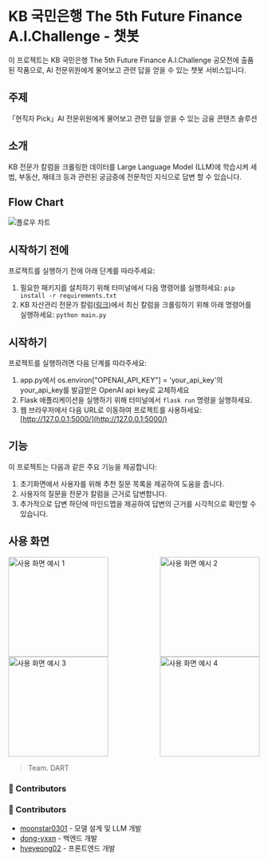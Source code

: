 # KB 국민은행 The 5th Future Finance A.I.Challenge - 챗봇

이 프로젝트는 KB 국민은행 The 5th Future Finance A.I.Challenge 공모전에 출품된 작품으로, AI 전문위원에게 물어보고 관련 답을 얻을 수 있는 챗봇 서비스입니다.

## 주제

「현직자 Pick」AI 전문위원에게 물어보고 관련 답을 얻을 수 있는 금융 콘텐츠 솔루션

## 소개
KB 전문가 칼럼을 크롤링한 데이터를 Large Language Model (LLM)에 학습시켜 세법, 부동산, 재테크 등과 관련된 궁금증에 전문적인 지식으로 답변 할 수 있습니다.

## Flow Chart

![플로우 차트](https://github.com/moonstar0301/The_5th_Future_Finance_A.I.Challenge/assets/129285999/738567fe-7f92-40e5-b325-ac6ad38cb08e)

## 시작하기 전에

프로젝트를 실행하기 전에 아래 단계를 따라주세요:

1. 필요한 패키지를 설치하기 위해 터미널에서 다음 명령어를 실행하세요: `pip install -r requirements.txt`
2. KB 자산관리 전문가 칼럼([링크](https://omoney.kbstar.com/quics?page=C042014))에서 최신 칼럼을 크롤링하기 위해 아래 명령어를 실행하세요: `python main.py`

## 시작하기

프로젝트를 실행하려면 다음 단계를 따라주세요:
1. app.py에서 os.environ["OPENAI_API_KEY"] = 'your_api_key'의 your_api_key를 발급받은 OpenAI api key로 교체하세요
1. Flask 애플리케이션을 실행하기 위해 터미널에서 `flask run` 명령을 실행하세요.
2. 웹 브라우저에서 다음 URL로 이동하여 프로젝트를 사용하세요: [http://127.0.0.1:5000/](http://127.0.0.1:5000/)

## 기능

이 프로젝트는 다음과 같은 주요 기능을 제공합니다:

1. 초기화면에서 사용자를 위해 추천 질문 목록을 제공하여 도움을 줍니다.
2. 사용자의 질문을 전문가 칼럼을 근거로 답변합니다.
3. 추가적으로 답변 하단에 마인드맵을 제공하여 답변의 근거를 시각적으로 확인할 수 있습니다.

## 사용 화면

<div style="display: flex; justify-content: space-between;">
    <img src="https://github.com/moonstar0301/The_5th_Future_Finance_A.I.Challenge/assets/129285999/a4f2853a-99a1-44aa-a9a0-1748dbf25051" alt="사용 화면 예시 1" width="200"/>
    <img src="https://github.com/moonstar0301/The_5th_Future_Finance_A.I.Challenge/assets/129285999/10a4a169-99cb-4a2f-8dcf-dd6a2e632192" alt="사용 화면 예시 2" width="200"/>
</div>
<div style="display: flex; justify-content: space-between;">
    <img src="https://github.com/moonstar0301/The_5th_Future_Finance_A.I.Challenge/assets/129285999/fd487b70-0d95-4ad5-b146-d57431e1ddf7" alt="사용 화면 예시 3" width="200"/>
    <img src="https://github.com/moonstar0301/The_5th_Future_Finance_A.I.Challenge/assets/129285999/35835487-6392-43dd-b40b-4c9db6c87025" alt="사용 화면 예시 4" width="200"/>
</div>

> Team. DART


### :rainbow: Contributors
### :rainbow: Contributors

- [moonstar0301](https://github.com/moonstar0301) - 모델 설계 및 LLM 개발
- [dong-yxxn](https://github.com/dong-yxxn) - 백엔드 개발
- [hyeyeong02](https://github.com/hyeyeong02) - 프론트엔드 개발

